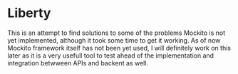 # Liberty
This is an attempt to find solutions to some of the problems 
Mockito is not yet implemented, although it took some time to get it working.
As of now Mockito framework itself has not been yet used, I will definitely work 
on this later as it is a very usefull tool to test ahead of the implementation 
and integration betwween APIs and backent as well.

